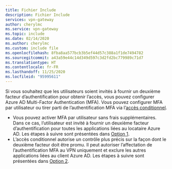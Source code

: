 ```yaml
---
title: Fichier Include
description: Fichier Include
services: vpn-gateway
author: cherylmc
ms.service: vpn-gateway
ms.topic: include
ms.date: 02/14/2020
ms.author: cherylmc
ms.custom: include file
ms.openlocfilehash: 8fba8aa577bcb3b5ef44d57c388a1f1de7494782
ms.sourcegitcommit: a43a59e44c14d349d597c3d2fd2bc779989c71d7
ms.translationtype: HT
ms.contentlocale: fr-FR
ms.lasthandoff: 11/25/2020
ms.locfileid: "95995611"
---
```

Si vous souhaitez que les utilisateurs soient invités à fournir un deuxième facteur d’authentification pour obtenir l’accès, vous pouvez configurer Azure AD Multi-Factor Authentication (MFA). Vous pouvez configurer MFA par utilisateur ou tirer parti de l’authentification MFA via l’[accès conditionnel](../articles/active-directory/conditional-access/overview.md).

* Vous pouvez activer MFA par utilisateur sans frais supplémentaires. Dans ce cas, l’utilisateur est invité à fournir un deuxième facteur d’authentification pour toutes les applications liées au locataire Azure AD. Les étapes à suivre sont présentées dans [Option 1](#peruser).
* L’accès conditionnel autorise un contrôle plus précis sur la façon dont le deuxième facteur doit être promu. Il peut autoriser l’affectation de l’authentification MFA au VPN uniquement et exclure les autres applications liées au client Azure AD. Les étapes à suivre sont présentées dans [Option 2](#conditional).